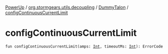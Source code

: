 [PowerUp](../../index.md) / [org.stormgears.utils.decoupling](../index.md) / [DummyTalon](index.md) / [configContinuousCurrentLimit](./config-continuous-current-limit.md)

# configContinuousCurrentLimit

`fun configContinuousCurrentLimit(amps: `[`Int`](https://kotlinlang.org/api/latest/jvm/stdlib/kotlin/-int/index.html)`, timeoutMs: `[`Int`](https://kotlinlang.org/api/latest/jvm/stdlib/kotlin/-int/index.html)`): ErrorCode`